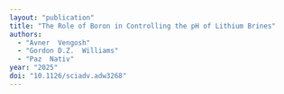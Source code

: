 ```yaml
---
layout: "publication"
title: "The Role of Boron in Controlling the pH of Lithium Brines"
authors:
  - "Avner  Vengosh"
  - "Gordon D.Z.  Williams"
  - "Paz  Nativ"
year: "2025"
doi: "10.1126/sciadv.adw3268"
---
```


